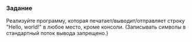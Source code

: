 ### Задание

Реализуйте программу, которая печатает/выводит/отправляет строку "Hello, world!" в любое место, кроме консоли.
(Записывать символы в стандартный поток вывода запрещено.)

